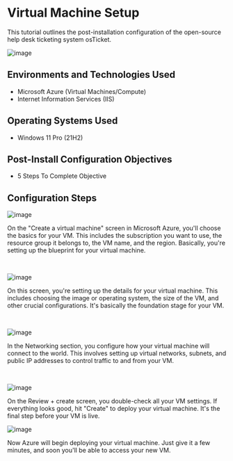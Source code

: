 <p align="center">
</p>

<h1>Virtual Machine Setup  </h1>
This tutorial outlines the post-installation configuration of the open-source help desk ticketing system osTicket.<br />

![image](https://github.com/user-attachments/assets/113eb46e-e468-4549-abf9-13e9d0a4e410)


<h2>Environments and Technologies Used</h2>

- Microsoft Azure (Virtual Machines/Compute)
- Internet Information Services (IIS)

<h2>Operating Systems Used</h2>

- Windows 11 Pro (21H2)

<h2>Post-Install Configuration Objectives</h2>

- 5 Steps To Complete Objective

<h2>Configuration Steps</h2>

![image](https://github.com/user-attachments/assets/8f8fb944-49ca-4350-b18b-609df2495c0d)

<p>

</p>
<p>
On the "Create a virtual machine" screen in Microsoft Azure, you'll choose the basics for your VM. This includes the subscription you want to use, the resource group it belongs to, the VM name, and the region. Basically, you're setting up the blueprint for your virtual machine.

</p>
<br />

<p>
  
![image](https://github.com/user-attachments/assets/41e499be-ab5a-44f0-83fc-fc63f602fcb8)


</p>
<p>
On this screen, you're setting up the details for your virtual machine. This includes choosing the image or operating system, the size of the VM, and other crucial configurations. It's basically the foundation stage for your VM.

</p>
<br />

<p>

![image](https://github.com/user-attachments/assets/23bdda2f-2e95-4264-b38c-e31204465e0b)


</p>
<p>
In the Networking section, you configure how your virtual machine will connect to the world. This involves setting up virtual networks, subnets, and public IP addresses to control traffic to and from your VM.
</p>
<br />

![image](https://github.com/user-attachments/assets/65ee9fa0-2326-44bb-8afc-5dd2e7e41774)

On the Review + create screen, you double-check all your VM settings. If everything looks good, hit "Create" to deploy your virtual machine. It's the final step before your VM is live.

![image](https://github.com/user-attachments/assets/85e135ae-ca1f-4adb-bede-4ec018c79d14)

Now Azure will begin deploying your virtual machine. Just give it a few minutes, and soon you'll be able to access your new VM.
